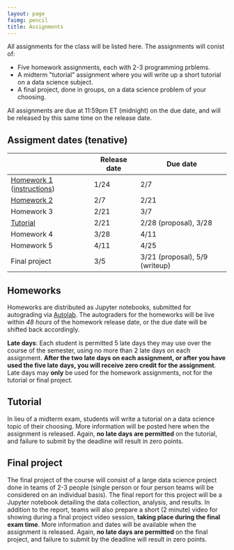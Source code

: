 ```yaml
---
layout: page
faimg: pencil
title: Assignments
---
```


All assignments for the class will be listed here.  The assignments will conist of:

- Five homework assignments, each with 2-3 programming prblems.
- A midterm "tutorial" assignment where you will write up a short tutorial on a data science subject.
- A final project, done in groups, on a data science problem of your choosing.

All assignments are due at 11:59pm ET (midnight) on the due date, and will be released by this same time on the release date.  

## Assigment dates (tenative)

| | Release date | Due date |
| --- | --- | --- |
| [Homework 1](/hw/hw1/handout.tar.gz) ([instructions](/hw/hw1/hw1.pdf)) | 1/24 | 2/7 |
| [Homework 2](/hw/hw2/handout.tar.gz) | 2/7 | 2/21 |
| Homework 3 | 2/21 | 3/7 |
| [Tutorial](/tutorial/tutorial.pdf) | 2/21 | 2/28 (proposal), 3/28 |
| Homework 4 | 3/28 | 4/11 |
| Homework 5 | 4/11 | 4/25 |
| Final project | 3/5 | 3/21 (proposal), 5/9 (writeup)|

## Homeworks

Homeworks are distributed as Jupyter notebooks, submitted for autograding via [Autolab](http://autolab.andrew.cmu.edu).  The autograders for the homeworks will be live within *48 hours* of the homework release date, or the due date will be shifted back accordingly.

**Late days**: Each student is permitted 5 late days they may use over the course of the semester, using no more than 2 late days on each assignment.  **After the two late days on each assignment, or after you have used the five late days, you will receive zero credit for the assignment**.  Late days may **only** be used for the homework assignments, not for the tutorial or final project. 


## Tutorial
In lieu of a midterm exam, students will write a tutorial on a data science topic of their choosing.  More information will be posted here when the assignment is released.  Again, **no late days are permitted** on the tutorial, and failure to submit by the deadline will result in zero points.


## Final project
The final project of the course will consist of a large data science project done in teams of 2-3 people (single person or four person teams will be considered on an individual basis).  The final report for this project will be a Jupyter notebook detailing the data collection, analysis, and results.  In addition to the report, teams will also prepare a short (2 minute) video for showing during a final project video session, **taking place during the final exam time**.  More information and dates will be available when the assignment is released.  Again, **no late days are permitted** on the final project, and failure to submit by the deadline will result in zero points.
